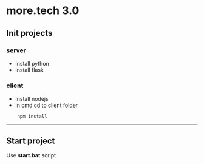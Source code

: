 # more.tech 3.0

## Init projects
### server
- Install python 
- Install flask 

### client
- Install nodejs
- In cmd cd to client folder
``` 
    npm install 
```
____

## Start project
Use **start.bat** script
